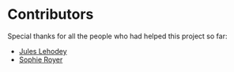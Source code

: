 # Contributors

Special thanks for all the people who had helped this project so far:

-   [Jules Lehodey](https://github.com/Ash12H)
-   [Sophie Royer](https://github.com/royerso)
